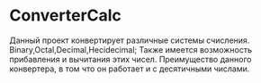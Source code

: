 # ConverterCalc
Данный проект конвертирует различные системы счисления. Binary,Octal,Decimal,Hecidecimal;
Также имеется возможность прибавления и вычитания этих чисел.
Преимущество данного конвертера, в том что он работает и с десятичными числами.
